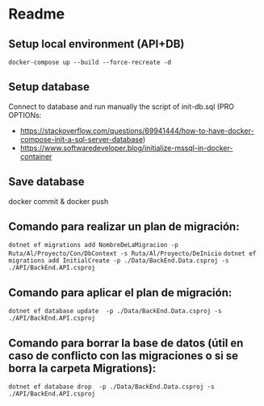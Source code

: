 # Readme

## Setup local environment (API+DB)
`docker-compose up --build --force-recreate -d`

## Setup database
Connect to database and run manually the script of init-db.sql
(PRO OPTIONs:
- https://stackoverflow.com/questions/69941444/how-to-have-docker-compose-init-a-sql-server-database)
- https://www.softwaredeveloper.blog/initialize-mssql-in-docker-container

## Save database
docker commit & docker push

## Comando para realizar un plan de migración:
`dotnet ef migrations add NombreDeLaMigracion -p Ruta/Al/Proyecto/Con/DbContext -s Ruta/Al/Proyecto/DeInicio`
`dotnet ef migrations add InitialCreate -p ./Data/BackEnd.Data.csproj -s ./API/BackEnd.API.csproj`

## Comando para aplicar el plan de migración:
`dotnet ef database update  -p ./Data/BackEnd.Data.csproj -s ./API/BackEnd.API.csproj`

## Comando para borrar la base de datos (útil en caso de conflicto con las migraciones o si se borra la carpeta Migrations):
`dotnet ef database drop  -p ./Data/BackEnd.Data.csproj -s ./API/BackEnd.API.csproj`
